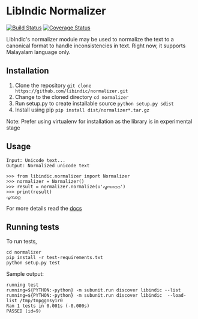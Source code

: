 # LibIndic Normalizer


[![Build Status](https://travis-ci.org/libindic/normalizer.svg?branch=master)](https://travis-ci.org/libindic/normalizer)
[![Coverage Status](https://coveralls.io/repos/github/libindic/normalizer/badge.svg?branch=master)](https://coveralls.io/github/libindic/normalizer?branch=master)


LibIndic's normalizer module may be used to normalize the text to a canonical
format to handle inconsistencies in text. Right now, it supports
Malayalam language only.

## Installation
1. Clone the repository `git clone https://github.com/libindic/normalizer.git`
2. Change to the cloned directory `cd normalizer`
3. Run setup.py to create installable source `python setup.py sdist`
3. Install using pip `pip install dist/normalizer*.tar.gz`

Note: Prefer using virtualenv for installation as the library is in experimental stage

## Usage
```
Input: Unicode text...
Output: Normalized unicode text

>>> from libindic.normalizer import Normalizer
>>> normalizer = Normalizer()
>>> result = normalizer.normalize(u'പൂമ്പാററ')
>>> print(result)
പൂമ്പാറ്റ
```

For more details read the [docs](http://indicstemmer.rtfd.org/)

## Running tests
To run tests, 

```
cd normalizer
pip install -r test-requirements.txt
python setup.py test
```
Sample output:

```
running test
running=${PYTHON:-python} -m subunit.run discover libindic --list 
running=${PYTHON:-python} -m subunit.run discover libindic  --load-list /tmp/tmpggnsy1r0
Ran 1 tests in 0.001s (-0.000s)
PASSED (id=9)

```
